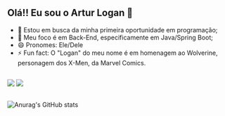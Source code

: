## Olá!! Eu sou o Artur Logan 👋

- 🔭 Estou em busca da minha primeira oportunidade em programação;
- 🌱 Meu foco é em Back-End, especificamente em Java/Spring Boot;
- 😄 Pronomes: Ele/Dele
- ⚡ Fun fact: O "Logan" do meu nome é em homenagem ao Wolverine, personagem dos X-Men, da Marvel Comics.

##

<div>
  <a href = "mailto:arturlogan1ferreira@gmail.com"><img src="https://img.shields.io/badge/-Gmail-%23333?style=for-the-badge&logo=gmail&logoColor=white" target="_blank"></a>
  <a href="https://www.linkedin.com/in/Artur-Logan" target="_blank"><img src="https://img.shields.io/badge/-LinkedIn-%230077B5?style=for-the-badge&logo=linkedin&logoColor=white" target="_blank"></a> 
</div>

##

![Anurag's GitHub stats](https://github-readme-stats.vercel.app/api?username=Artur-Logan&show_icons=true&theme=dark)



